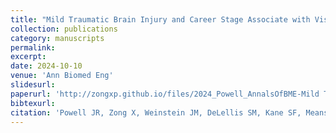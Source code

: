 ```yaml
---
title: "Mild Traumatic Brain Injury and Career Stage Associate with Visible Perivascular Spaces in Special Operations Forces Soldiers"
collection: publications
category: manuscripts
permalink:
excerpt:
date: 2024-10-10
venue: 'Ann Biomed Eng'
slidesurl:
paperurl: 'http://zongxp.github.io/files/2024_Powell_AnnalsOfBME-Mild Traumatic Brain Injury and Career Stage Associate with Visible Perivascular Spaces in Special Operations Forces Soldiers.pdf'
bibtexurl:
citation: 'Powell JR, Zong X, Weinstein JM, DeLellis SM, Kane SF, Means GE, Mihalik JP. Mild Traumatic Brain Injury and Career Stage Associate with Visible Perivascular Spaces in Special Operations Forces Soldiers. Ann Biomed Eng. 2024 Oct;52(10):2812-2817. doi: 10.1007/s10439-024-03468-2. Epub 2024 Feb 23. PMID: 38396272.'
---
```


